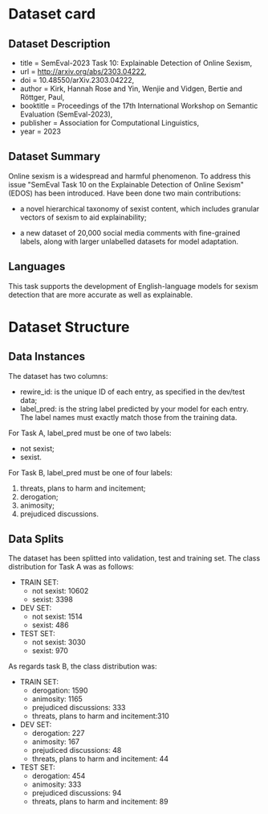 # Dataset card
## Dataset Description

- title = SemEval-2023 Task 10: Explainable Detection of Online Sexism,
- url = http://arxiv.org/abs/2303.04222,
- doi = 10.48550/arXiv.2303.04222,
- author = Kirk, Hannah Rose and Yin, Wenjie and Vidgen, Bertie and Röttger, Paul,
- booktitle = Proceedings of the 17th International Workshop on Semantic Evaluation (SemEval-2023),
- publisher = Association for Computational Linguistics,
- year = 2023

## Dataset Summary
Online sexism is a widespread and harmful phenomenon. To address this issue "SemEval Task 10 on the Explainable Detection of Online Sexism" (EDOS) has been introduced. 
Have been done two main contributions:
- a novel hierarchical taxonomy of sexist content, which includes granular vectors of sexism to aid explainability; 

- a new dataset of 20,000 social media comments with fine-grained labels, along with larger unlabelled datasets for model adaptation.

## Languages
This task supports the development of English-language models for sexism detection that are more accurate as well as explainable.

# Dataset Structure
## Data Instances
The dataset has two columns: 
- rewire_id: is the unique ID of each entry, as specified in the dev/test data;
- label_pred: is the string label predicted by your model for each entry. The label names must exactly match those from the training data.

For Task A, label_pred must be one of two labels:
- not sexist;
- sexist.

For Task B, label_pred must be one of four labels:

1. threats, plans to harm and incitement;
2. derogation;
3. animosity;
4. prejudiced discussions.

## Data Splits

The dataset has been splitted into validation, test and training set.
The class distribution for
Task A was as follows:
- TRAIN SET:
    - not sexist: 10602
    - sexist: 3398
- DEV SET:
    - not sexist: 1514
    - sexist: 486
- TEST SET:
    - not sexist: 3030
    - sexist: 970

As regards task B, the class distribution was:
- TRAIN SET:
    - derogation: 1590
    - animosity: 1165
    - prejudiced discussions: 333
    - threats, plans to harm and incitement:310
- DEV SET:
    - derogation: 227
    - animosity: 167
    - prejudiced discussions: 48
    - threats, plans to harm and incitement: 44
- TEST SET:
    - derogation: 454
    - animosity: 333
    - prejudiced discussions: 94
    - threats, plans to harm and incitement: 89

